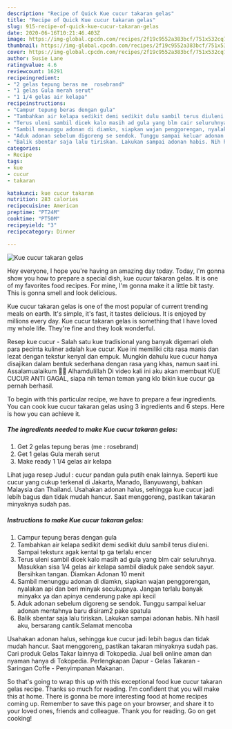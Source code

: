 ```yaml
---
description: "Recipe of Quick Kue cucur takaran gelas"
title: "Recipe of Quick Kue cucur takaran gelas"
slug: 915-recipe-of-quick-kue-cucur-takaran-gelas
date: 2020-06-16T10:21:46.403Z
image: https://img-global.cpcdn.com/recipes/2f19c9552a383bcf/751x532cq70/kue-cucur-takaran-gelas-foto-resep-utama.jpg
thumbnail: https://img-global.cpcdn.com/recipes/2f19c9552a383bcf/751x532cq70/kue-cucur-takaran-gelas-foto-resep-utama.jpg
cover: https://img-global.cpcdn.com/recipes/2f19c9552a383bcf/751x532cq70/kue-cucur-takaran-gelas-foto-resep-utama.jpg
author: Susie Lane
ratingvalue: 4.6
reviewcount: 16291
recipeingredient:
- "2 gelas tepung beras me  rosebrand"
- "1 gelas Gula merah serut"
- "1 1/4 gelas air kelapa"
recipeinstructions:
- "Campur tepung beras dengan gula"
- "Tambahkan air kelapa sedikit demi sedikit dulu sambil terus diuleni. Sampai teksturx agak kental tp ga terlalu encer"
- "Terus uleni sambil dicek kalo masih ad gula yang blm cair seluruhnya. Masukkan sisa 1/4 gelas air kelapa sambil diaduk pake sendok sayur. Bersihkan tangan. Diamkan Adonan 10 menit"
- "Sambil menunggu adonan di diamkn, siapkan wajan penggorengan, nyalakan api dan beri minyak secukupnya. Jangan terlalu banyak minyakx ya dan apinya cenderung pake api kecil"
- "Aduk adonan sebelum digoreng se sendok. Tunggu sampai keluar adonan mentahnya baru disiram2 pake spatula"
- "Balik sbentar saja lalu tiriskan. Lakukan sampai adonan habis. Nih hasil aku, bersarang cantik.Selamat mencoba"
categories:
- Recipe
tags:
- kue
- cucur
- takaran

katakunci: kue cucur takaran 
nutrition: 283 calories
recipecuisine: American
preptime: "PT24M"
cooktime: "PT50M"
recipeyield: "3"
recipecategory: Dinner

---
```



![Kue cucur takaran gelas](https://img-global.cpcdn.com/recipes/2f19c9552a383bcf/751x532cq70/kue-cucur-takaran-gelas-foto-resep-utama.jpg)

Hey everyone, I hope you're having an amazing day today. Today, I'm gonna show you how to prepare a special dish, kue cucur takaran gelas. It is one of my favorites food recipes. For mine, I'm gonna make it a little bit tasty. This is gonna smell and look delicious.

Kue cucur takaran gelas is one of the most popular of current trending meals on earth. It's simple, it's fast, it tastes delicious. It is enjoyed by millions every day. Kue cucur takaran gelas is something that I have loved my whole life. They're fine and they look wonderful.

Resep kue cucur - Salah satu kue tradisional yang banyak digemari oleh para pecinta kuliner adalah kue cucur. Kue ini memiliki cita rasa manis dan lezat dengan tekstur kenyal dan empuk. Mungkin dahulu kue cucur hanya disajikan dalam bentuk sederhana dengan rasa yang khas, namun saat ini. Assalamualaikum 🤗🤗 Alhamdulillah Di video kali ini aku akan membuat KUE CUCUR ANTI GAGAL, siapa nih teman teman yang klo bikin kue cucur ga pernah berhasil.


To begin with this particular recipe, we have to prepare a few ingredients. You can cook kue cucur takaran gelas using 3 ingredients and 6 steps. Here is how you can achieve it.

<!--inarticleads1-->

##### The ingredients needed to make Kue cucur takaran gelas:

1. Get 2 gelas tepung beras (me : rosebrand)
1. Get 1 gelas Gula merah serut
1. Make ready 1 1/4 gelas air kelapa


Lihat juga resep Judul : cucur pandan gula putih enak lainnya. Seperti kue cucur yang cukup terkenal di Jakarta, Manado, Banyuwangi, bahkan Malaysia dan Thailand. Usahakan adonan halus, sehingga kue cucur jadi lebih bagus dan tidak mudah hancur. Saat menggoreng, pastikan takaran minyaknya sudah pas. 

<!--inarticleads2-->

##### Instructions to make Kue cucur takaran gelas:

1. Campur tepung beras dengan gula
1. Tambahkan air kelapa sedikit demi sedikit dulu sambil terus diuleni. Sampai teksturx agak kental tp ga terlalu encer
1. Terus uleni sambil dicek kalo masih ad gula yang blm cair seluruhnya. Masukkan sisa 1/4 gelas air kelapa sambil diaduk pake sendok sayur. Bersihkan tangan. Diamkan Adonan 10 menit
1. Sambil menunggu adonan di diamkn, siapkan wajan penggorengan, nyalakan api dan beri minyak secukupnya. Jangan terlalu banyak minyakx ya dan apinya cenderung pake api kecil
1. Aduk adonan sebelum digoreng se sendok. Tunggu sampai keluar adonan mentahnya baru disiram2 pake spatula
1. Balik sbentar saja lalu tiriskan. Lakukan sampai adonan habis. Nih hasil aku, bersarang cantik.Selamat mencoba


Usahakan adonan halus, sehingga kue cucur jadi lebih bagus dan tidak mudah hancur. Saat menggoreng, pastikan takaran minyaknya sudah pas. Cari produk Gelas Takar lainnya di Tokopedia. Jual beli online aman dan nyaman hanya di Tokopedia. Perlengkapan Dapur - Gelas Takaran - Saringan Coffe - Penyimpanan Makanan. 

So that's going to wrap this up with this exceptional food kue cucur takaran gelas recipe. Thanks so much for reading. I'm confident that you will make this at home. There is gonna be more interesting food at home recipes coming up. Remember to save this page on your browser, and share it to your loved ones, friends and colleague. Thank you for reading. Go on get cooking!
